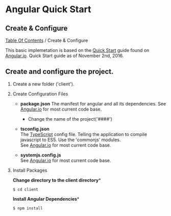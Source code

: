 # Angular Quick Start

## Create & Configure
[Table Of Contents](../../README.md) / Create & Configure

This basic implemetation is based on the [Quick Start](https://angular.io/docs/ts/latest/quickstart.html) guide found on [Angular.io](https://angular.io). Quick Start guide as of November 2nd, 2016.

## Create and configure the project.

1. Create a new folder ('client').

2. Create Configuration Files

   - **package.json**
      The manifest for angular and all its dependencies. 
      See [Angular.io](https://angular.io/docs/ts/latest/quickstart.html#!#add-config-files) for most current code base.  

      - Change the name of the project('####')  

   - **tsconfig.json**  
      The [TypeScript](https://www.typescriptlang.org/) config file. Telling the application to compile javascript to ES5. Use the 'commonjs' modules.  
      See [Angular.io](https://angular.io/docs/ts/latest/quickstart.html#!#add-config-files) for most current code base.  

   - **systemjs.config.js**  
      See [Angular.io](https://angular.io/docs/ts/latest/quickstart.html#!#add-config-files) for most current code base.  

3. Install Packages  

   **Change directory to the client directory***  
   ```
   $ cd client  
   ```

   **Install Angular Dependencies***  
   ```  
   $ npm install  
   ```  